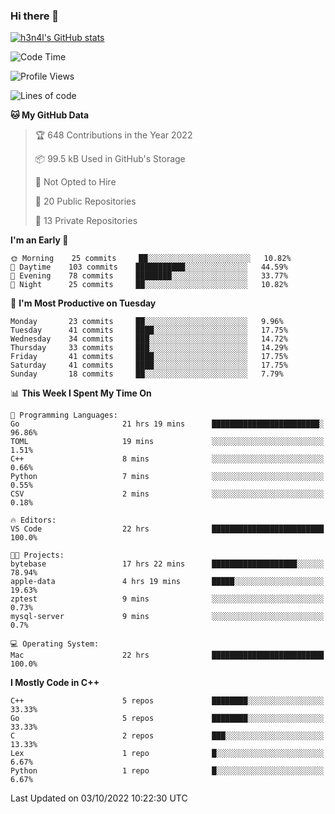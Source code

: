 ### Hi there 👋

[![h3n4l's GitHub stats](https://github-readme-stats.vercel.app/api?username=h3n4l&count_private=true&show_icons=true&theme=radical)](https://github.com/h3n4l/github-readme-stats)

<!--START_SECTION:waka-->
![Code Time](http://img.shields.io/badge/Code%20Time-720%20hrs%2022%20mins-blue)

![Profile Views](http://img.shields.io/badge/Profile%20Views-7-blue)

![Lines of code](https://img.shields.io/badge/From%20Hello%20World%20I%27ve%20Written-43%20Thousand%20lines%20of%20code-blue)

**🐱 My GitHub Data** 

> 🏆 648 Contributions in the Year 2022
 > 
> 📦 99.5 kB Used in GitHub's Storage 
 > 
> 🚫 Not Opted to Hire
 > 
> 📜 20 Public Repositories 
 > 
> 🔑 13 Private Repositories  
 > 
**I'm an Early 🐤** 

```text
🌞 Morning    25 commits     ██░░░░░░░░░░░░░░░░░░░░░░░   10.82% 
🌆 Daytime    103 commits    ███████████░░░░░░░░░░░░░░   44.59% 
🌃 Evening    78 commits     ████████░░░░░░░░░░░░░░░░░   33.77% 
🌙 Night      25 commits     ██░░░░░░░░░░░░░░░░░░░░░░░   10.82%

```
📅 **I'm Most Productive on Tuesday** 

```text
Monday       23 commits     ██░░░░░░░░░░░░░░░░░░░░░░░   9.96% 
Tuesday      41 commits     ████░░░░░░░░░░░░░░░░░░░░░   17.75% 
Wednesday    34 commits     ███░░░░░░░░░░░░░░░░░░░░░░   14.72% 
Thursday     33 commits     ███░░░░░░░░░░░░░░░░░░░░░░   14.29% 
Friday       41 commits     ████░░░░░░░░░░░░░░░░░░░░░   17.75% 
Saturday     41 commits     ████░░░░░░░░░░░░░░░░░░░░░   17.75% 
Sunday       18 commits     ██░░░░░░░░░░░░░░░░░░░░░░░   7.79%

```


📊 **This Week I Spent My Time On** 

```text
💬 Programming Languages: 
Go                       21 hrs 19 mins      ████████████████████████░   96.86% 
TOML                     19 mins             ░░░░░░░░░░░░░░░░░░░░░░░░░   1.51% 
C++                      8 mins              ░░░░░░░░░░░░░░░░░░░░░░░░░   0.66% 
Python                   7 mins              ░░░░░░░░░░░░░░░░░░░░░░░░░   0.55% 
CSV                      2 mins              ░░░░░░░░░░░░░░░░░░░░░░░░░   0.18%

🔥 Editors: 
VS Code                  22 hrs              █████████████████████████   100.0%

🐱‍💻 Projects: 
bytebase                 17 hrs 22 mins      ███████████████████░░░░░░   78.94% 
apple-data               4 hrs 19 mins       █████░░░░░░░░░░░░░░░░░░░░   19.63% 
zptest                   9 mins              ░░░░░░░░░░░░░░░░░░░░░░░░░   0.73% 
mysql-server             9 mins              ░░░░░░░░░░░░░░░░░░░░░░░░░   0.7%

💻 Operating System: 
Mac                      22 hrs              █████████████████████████   100.0%

```

**I Mostly Code in C++** 

```text
C++                      5 repos             ████████░░░░░░░░░░░░░░░░░   33.33% 
Go                       5 repos             ████████░░░░░░░░░░░░░░░░░   33.33% 
C                        2 repos             ███░░░░░░░░░░░░░░░░░░░░░░   13.33% 
Lex                      1 repo              █░░░░░░░░░░░░░░░░░░░░░░░░   6.67% 
Python                   1 repo              █░░░░░░░░░░░░░░░░░░░░░░░░   6.67%

```



 Last Updated on 03/10/2022 10:22:30 UTC
<!--END_SECTION:waka-->

